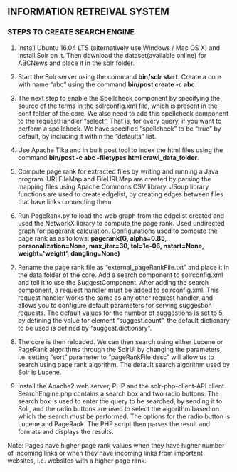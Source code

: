 ## INFORMATION RETREIVAL SYSTEM

### STEPS TO CREATE SEARCH ENGINE

1.	Install Ubuntu 16.04 LTS (alternatively use Windows / Mac OS X) and install Solr on it. Then download the dataset(available online) for ABCNews and place it in the solr folder.

2.	Start the Solr server using the command **bin/solr start**. Create a core with name “abc” using the command **bin/post  create -c abc**. 

3. The next step to enable the Spellcheck component by specifying the source of the terms in the solrconfig.xml file, which is present in the conf folder of the core. We also need to	add this spellcheck component to the requestHandler “select”. That is, for every query, if you want to perform a spellcheck. We have specified “spellcheck” to be “true” by default, by including it within the “defaults” list.

4.	Use Apache Tika and in built post tool to index the html files using the command **bin/post -c abc -filetypes html crawl_data_folder**. 

5.	Compute page rank for extracted files by writing and running a Java program. URLFileMap and FileURLMap are created by parsing the mapping files using Apache Commons CSV library. JSoup library functions are used to create edgelist, by creating edges between files that have links connecting them.

6.	Run PageRank.py to load the web graph from the edgelist created and used the NetworkX library to compute the page rank. Used undirected graph for pagerank calculation. Configurations used to compute the page rank as as follows:  **pagerank(G, alpha=0.85, personalization=None, max_iter=30, tol=1e-06, nstart=None, weight='weight', dangling=None)**

7.	Rename the page rank file as “external_pageRankFile.txt” and place it in the data folder of the core. Add a search component to solrconfig.xml and tell it to use the SuggestComponent. After adding the search component, a request handler must be added to solrconfig.xml. This request handler works the same as any other request handler, and allows you to configure default parameters for serving suggestion requests. The default values for the number of suggestions is set to 5, by defining the value for element “suggest.count”, the default dictionary to be used is defined by “suggest.dictionary”.

8. The core is then reloaded. We can then search using either Lucene or PageRank algorithms through the SolrUI by changing the parameters, i.e. setting “sort” parameter to “pageRankFile desc” will allow us to search using page rank algorithm. The default search algorithm used by Solr is Lucene.

9.	 Install the Apache2 web server, PHP and the solr-php-client-API client. SearchEngine.php contains a search box and two radio buttons. The search box is used to enter the query to be searched, by sending it to Solr, and the radio buttons are used to select the algorithm based on which the search must be performed. The options for the radio button is Lucene and PageRank. The PHP script then parses the result and formats and displays the results. 
 
Note: Pages have higher page rank values when they have higher number of incoming links or when they have incoming links from important websites, i.e. websites with a higher page rank.
